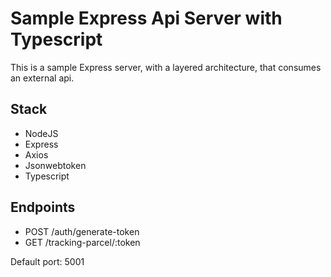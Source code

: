 # Sample Express Api Server with Typescript

This is a sample Express server, with a layered architecture, that consumes an external api.

## Stack

- NodeJS
- Express
- Axios
- Jsonwebtoken
- Typescript

## Endpoints

- POST /auth/generate-token
- GET /tracking-parcel/:token

Default port: 5001



